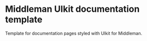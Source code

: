 # Middleman UIkit documentation template

Template for documentation pages styled with UIkit for Middleman.
